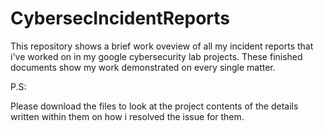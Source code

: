 # CybersecIncidentReports
This repository shows a brief work oveview of all my incident reports that i've worked on in my google cybersecurity lab projects. These finished documents show my work demonstrated on every single matter.

P.S:

Please download the files to look at the project contents of the details written within them on how i resolved the issue for them. 
